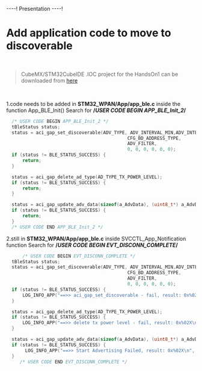 ----!
Presentation
----!



# Add application code to move to discoverable
<br>

> CubeMX/STM32CubeIDE .IOC project for the HandsOn1 can be downloaded from [here](https://github.com/stm32ws2023/WBA_WS_ioc/blob/main/Hands-On_WS_WBA52.ioc)
<br>

1.code needs to be added in **STM32_WPAN/App/app_ble.c** inside the function App_BLE_Init() Search for **/*USER CODE BEGIN APP_BLE_Init_2*/**

```c
  /* USER CODE BEGIN APP_BLE_Init_2 */
  tBleStatus status;
  status = aci_gap_set_discoverable(ADV_TYPE, ADV_INTERVAL_MIN,ADV_INTERVAL_MAX,
                                             CFG_BD_ADDRESS_TYPE,
                                             ADV_FILTER,
                                             0, 0, 0, 0, 0, 0);
  if (status != BLE_STATUS_SUCCESS) {
	  return;
  }

  status = aci_gap_delete_ad_type(AD_TYPE_TX_POWER_LEVEL);
  if (status != BLE_STATUS_SUCCESS) {
	  return;
  }

  status = aci_gap_update_adv_data(sizeof(a_AdvData), (uint8_t*) a_AdvData);
  if (status != BLE_STATUS_SUCCESS) {
	  return;
  }
  /* USER CODE END APP_BLE_Init_2 */
```
2.still in **STM32_WPAN/App/app_ble.c** inside SVCCTL_App_Notification function Search for **/*USER CODE BEGIN EVT_DISCONN_COMPLETE*/**

```c
      /* USER CODE BEGIN EVT_DISCONN_COMPLETE */
  tBleStatus status;
  status = aci_gap_set_discoverable(ADV_TYPE, ADV_INTERVAL_MIN,ADV_INTERVAL_MAX,
                                             CFG_BD_ADDRESS_TYPE,
                                             ADV_FILTER,
                                             0, 0, 0, 0, 0, 0);
  if (status != BLE_STATUS_SUCCESS) {
	  LOG_INFO_APP("==>> aci_gap_set_discoverable - fail, result: 0x%02X\n", status);
  }

  status = aci_gap_delete_ad_type(AD_TYPE_TX_POWER_LEVEL);
  if (status != BLE_STATUS_SUCCESS) {
	  LOG_INFO_APP("==>> delete tx power level - fail, result: 0x%02X\n", status);
  }

  status = aci_gap_update_adv_data(sizeof(a_AdvData), (uint8_t*) a_AdvData);
  if (status != BLE_STATUS_SUCCESS) {
	   LOG_INFO_APP("==>> Start Advertising Failed, result: 0x%02X\n", status);
  }
     /* USER CODE END EVT_DISCONN_COMPLETE */
```




